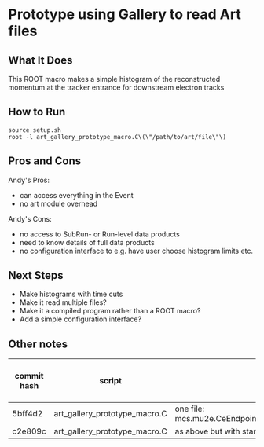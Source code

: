 # Prototype using Gallery to read Art files

## What It Does
This ROOT macro makes a simple histogram of the reconstructed momentum at the tracker entrance for downstream electron tracks

## How to Run

```
source setup.sh
root -l art_gallery_prototype_macro.C\(\"/path/to/art/file\"\)
```

## Pros and Cons

Andy's Pros:
 * can access everything in the Event
 * no art module overhead

Andy's Cons:
 * no access to SubRun- or Run-level data products
 * need to know details of full data products
 * no configuration interface to e.g. have user choose histogram limits etc.

## Next Steps
* Make histograms with time cuts
* Make it read multiple files?
* Make it a compiled program rather than a ROOT macro?
* Add a simple configuration interface?

## Other notes

| commit hash | script | notes | time per event [ms] | total time [ms] |
|----|----|----|-----|-----|
| 5bff4d2 | art_gallery_prototype_macro.C | one file: mcs.mu2e.CeEndpointMix1BBSignal.Tutorial_2024_03.001210_00000255.art | 0.0353 | 5742 |
| c2e809c | art_gallery_prototype_macro.C | as above but with start_time defined before histogram making | 0.0367 | 6032 |
